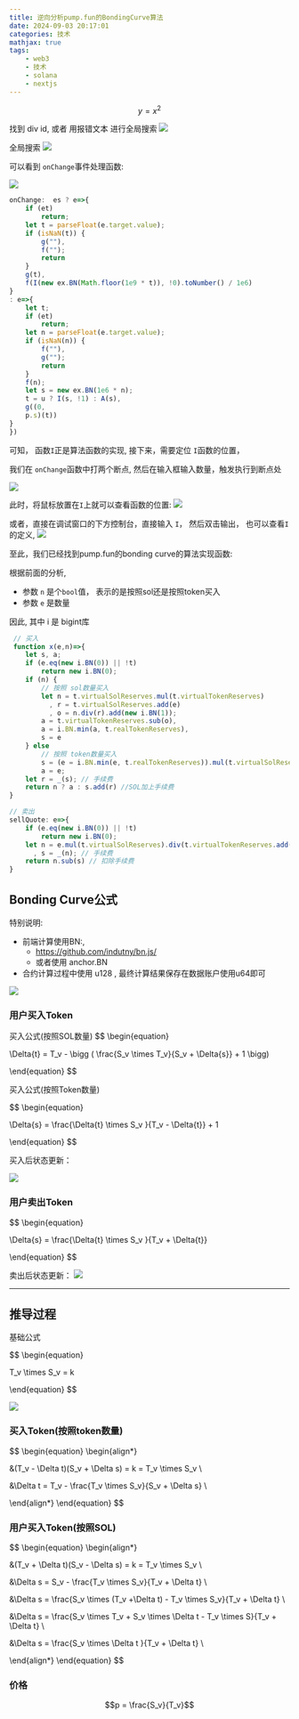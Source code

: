 ```yaml
---
title: 逆向分析pump.fun的BondingCurve算法
date: 2024-09-03 20:17:01
categories: 技术
mathjax: true
tags:
    - web3
    - 技术
    - solana
    - nextjs
---
```


$$y=x^2$$

找到 div id, 或者 用报错文本 进行全局搜索
![](https://raw.githubusercontent.com/youngqqcn/repo4picgo/master/img/pump2.jpg)

全局搜索
![](https://raw.githubusercontent.com/youngqqcn/repo4picgo/master/img/pump3.png)

可以看到 `onChange`事件处理函数:

![](https://raw.githubusercontent.com/youngqqcn/repo4picgo/master/img/pump4.jpg)

```js
onChange:  es ? e=>{
    if (et)
        return;
    let t = parseFloat(e.target.value);
    if (isNaN(t)) {
        g(""),
        f("");
        return
    }
    g(t),
    f(I(new ex.BN(Math.floor(1e9 * t)), !0).toNumber() / 1e6)
}
: e=>{
    let t;
    if (et)
        return;
    let n = parseFloat(e.target.value);
    if (isNaN(n)) {
        f(""),
        g("");
        return
    }
    f(n);
    let s = new ex.BN(1e6 * n);
    t = u ? I(s, !1) : A(s),
    g((0,
    p.s)(t))
}
})
```

可知， 函数`I`正是算法函数的实现, 接下来，需要定位 `I`函数的位置，

我们在 `onChange`函数中打两个断点, 然后在输入框输入数量，触发执行到断点处

![](https://raw.githubusercontent.com/youngqqcn/repo4picgo/master/img/pump5.jpg)


此时，将鼠标放置在`I`上就可以查看函数的位置:
![](https://raw.githubusercontent.com/youngqqcn/repo4picgo/master/img/pump6.jpg)

或者，直接在调试窗口的下方控制台，直接输入 `I`， 然后双击输出， 也可以查看`I`的定义,
![](https://raw.githubusercontent.com/youngqqcn/repo4picgo/master/img/pump7.jpg)

至此，我们已经找到pump.fun的bonding curve的算法实现函数:



根据前面的分析,
- 参数 `n` 是个`bool`值， 表示的是按照sol还是按照token买入
- 参数 `e` 是数量

因此,
其中 i 是 bigint库


```js
 // 买入
 function x(e,n)=>{
    let s, a;
    if (e.eq(new i.BN(0)) || !t)
        return new i.BN(0);
    if (n) {
        // 按照 sol数量买入
        let n = t.virtualSolReserves.mul(t.virtualTokenReserves)
          , r = t.virtualSolReserves.add(e)
          , o = n.div(r).add(new i.BN(1));
        a = t.virtualTokenReserves.sub(o),
        a = i.BN.min(a, t.realTokenReserves),
        s = e
    } else
        // 按照 token数量买入
        s = (e = i.BN.min(e, t.realTokenReserves)).mul(t.virtualSolReserves).div(t.virtualTokenReserves.sub(e)).add(new i.BN(1)),
        a = e;
    let r = _(s); // 手续费
    return n ? a : s.add(r) //SOL加上手续费
}

// 卖出
sellQuote: e=>{
    if (e.eq(new i.BN(0)) || !t)
        return new i.BN(0);
    let n = e.mul(t.virtualSolReserves).div(t.virtualTokenReserves.add(e))
      , s = _(n); // 手续费
    return n.sub(s) // 扣除手续费
}
```


## Bonding Curve公式

特别说明:
- 前端计算使用BN:,
  -  https://github.com/indutny/bn.js/
  - 或者使用 anchor.BN
- 合约计算过程中使用 u128 , 最终计算结果保存在数据账户使用u64即可


![](https://raw.githubusercontent.com/youngqqcn/repo4picgo/master/img/0919_0.png)

### 用户买入Token

买入公式(按照SOL数量)
$$
\begin{equation}

\Delta{t} = T_v - \bigg ( \frac{S_v \times T_v}{S_v + \Delta{s}} + 1 \bigg)

\end{equation}
$$

买入公式(按照Token数量)


$$
\begin{equation}

\Delta{s} =  \frac{\Delta{t} \times S_v }{T_v - \Delta{t}} + 1

\end{equation}
$$

买入后状态更新：

![](https://raw.githubusercontent.com/youngqqcn/repo4picgo/master/img/0919_1.png)


### 用户卖出Token

$$
\begin{equation}

\Delta{s} =  \frac{\Delta{t} \times S_v }{T_v + \Delta{t}}

\end{equation}
$$

卖出后状态更新：
![](https://raw.githubusercontent.com/youngqqcn/repo4picgo/master/img/0919_2.png)


---

## 推导过程

基础公式

$$
\begin{equation}

T_v \times S_v = k

\end{equation}
$$

![](https://raw.githubusercontent.com/youngqqcn/repo4picgo/master/img/0919_3.png)


### 买入Token(按照token数量)

$$
\begin{equation}
\begin{align*}

&(T_v - \Delta t)(S_v + \Delta s) = k = T_v \times S_v  \\


&\Delta t = T_v - \frac{T_v \times S_v}{S_v + \Delta s} \\

\end{align*}
\end{equation}
$$


### 用户买入Token(按照SOL)

$$
\begin{equation}
\begin{align*}

&(T_v + \Delta t)(S_v - \Delta s) = k = T_v \times S_v \\

&\Delta s = S_v - \frac{T_v \times S_v}{T_v + \Delta t} \\

&\Delta s =  \frac{S_v \times (T_v +\Delta t) - T_v \times S_v}{T_v + \Delta t} \\

&\Delta s =  \frac{S_v \times T_v + S_v \times \Delta t - T_v \times S}{T_v + \Delta t} \\

&\Delta s =  \frac{S_v \times \Delta t }{T_v + \Delta t} \\

\end{align*}
\end{equation}
$$


### 价格

$$p = \frac{S_v}{T_v}$$
